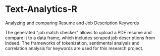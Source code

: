 # Text-Analytics-R
Analyzing and comparing Resume and Job Description Keywords

The generated "job match checker" allows to upload a PDF resume and compare it to a data frame, which includes scraped job descriptions from Indeed. The frameworks of tokenization, sentimental analysis and correlation analysis for keywords are used for this research project.
